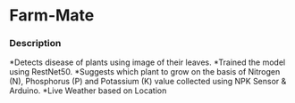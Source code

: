 # Farm-Mate

### Description
  *Detects disease of plants using image of their leaves.
  *Trained the model using RestNet50.
  *Suggests which plant to grow on the basis of Nitrogen (N), Phosphorus (P) and Potassium (K) value collected using NPK Sensor & Arduino.
  *Live Weather based on Location
  

